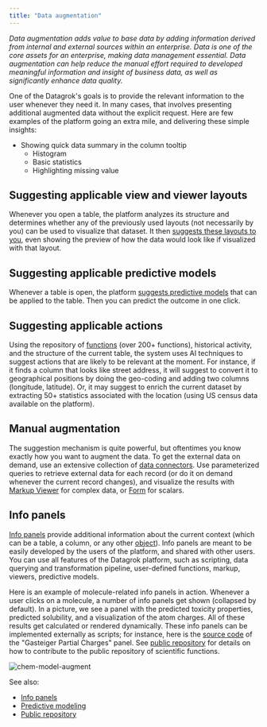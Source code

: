 ```yaml
---
title: "Data augmentation"
---
```


_Data augmentation adds value to base data by adding information derived from internal and external sources within an
enterprise. Data is one of the core assets for an enterprise, making data management essential. Data augmentation can
help reduce the manual effort required to developed meaningful information and insight of business data, as well as
significantly enhance data quality._

One of the Datagrok's goals is to provide the relevant information to the user whenever they need it. In many cases,
that involves presenting additional augmented data without the explicit request. Here are few examples of the platform
going an extra mile, and delivering these simple insights:

* Showing quick data summary in the column tooltip
  * Histogram
  * Basic statistics
  * Highlighting missing value

## Suggesting applicable view and viewer layouts

Whenever you open a table, the platform analyzes its structure and determines whether any of the previously used
layouts (not necessarily by you) can be used to visualize that dataset. It
then [suggests these layouts to you](../visualize/view-layout.md#layout-suggestions), even showing the preview of how
the data would look like if visualized with that layout.

## Suggesting applicable predictive models

Whenever a table is open, the platform [suggests predictive models](../learn/self-learning-platform.md)
that can be applied to the table. Then you can predict the outcome in one click.

## Suggesting applicable actions

Using the repository of [functions](../datagrok/concepts/functions/functions.md) (over 200+ functions), historical activity, and
the structure of the current table, the system uses AI techniques to suggest actions that are likely to be relevant at
the moment. For instance, if it finds a column that looks like street address, it will suggest to convert it to
geographical positions by doing the geo-coding and adding two columns (longitude, latitude). Or, it may suggest to
enrich the current dataset by extracting 50+ statistics associated with the location
(using US census data available on the platform).

## Manual augmentation

The suggestion mechanism is quite powerful, but oftentimes you know exactly how you want to augment the data. To get the
external data on demand, use an extensive collection of
[data connectors](../access/access.md#data-connection). Use parameterized queries to retrieve external data for each record (or
do it on demand whenever the current record changes), and visualize the results with
[Markup Viewer](../visualize/viewers/markup.md) for complex data, or [Form](../visualize/viewers/form.md) for scalars.

## Info panels

[Info panels](info-panels.md) provide additional information about the current context (which can be a table, a column,
or any other [object](../concepts/objects.md)). Info panels are meant to be easily developed by the users of the
platform, and shared with other users. You can use all features of the Datagrok platform, such as scripting, data
querying and transformation pipeline, user-defined functions, markup, viewers, predictive models.

Here is an example of molecule-related info panels in action. Whenever a user clicks on a molecule, a number of info
panels get shown (collapsed by default). In a picture, we see a panel with the predicted toxicity properties, predicted
solubility, and a visualization of the atom charges. All of these results get calculated or rendered dynamically. These
info panels can be implemented externally as scripts; for instance, here is the
[source code](https://github.com/datagrok-ai/public/blob/master/packages/Chem/scripts/gasteiger_charges.py)
of the "Gasteiger Partial Charges" panel. See [public repository](../collaborate/public-repository.md) for details on
how to contribute to the public repository of scientific functions.

![chem-model-augment](../../uploads/gifs/chem-model-augment.gif)

See also:

* [Info panels](info-panels.md)
* [Predictive modeling](../learn/learn.md)
* [Public repository](../collaborate/public-repository.md)
